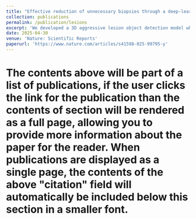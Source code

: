 ```yaml
---
title: "Effective reduction of unnecessary biopsies through a deep-learning-assisted aggressive prostate cancer detector"
collection: publications
permalink: /publication/lesions
excerpt: 'We developed a 3D aggressive lesion object detection model which can be used to detect and segment aggressive prostate cancer lesions, and recommend whether or not a biopsy is needed'
date: 2025-04-30
venue: 'Nature: Scientific Reports'
paperurl: 'https://www.nature.com/articles/s41598-025-99795-y'
---
```


# The contents above will be part of a list of publications, if the user clicks the link for the publication than the contents of section will be rendered as a full page, allowing you to provide more information about the paper for the reader. When publications are displayed as a single page, the contents of the above "citation" field will automatically be included below this section in a smaller font.